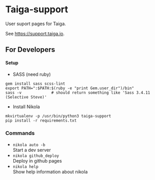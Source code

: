 # Taiga-support

User suport pages for Taiga.

See https://support.taiga.io.


## For Developers

#### Setup

- SASS (need ruby)
```
gem install sass scss-lint
export PATH=":$PATH:$(ruby -e "print Gem.user_dir")/bin"
sass -v             # should return something like 'Sass 3.4.11 (Selective Steve)'
```

- Install Nikola
```
mkvirtualenv -p /usr/bin/python3 taiga-support
pip install -r requirements.txt
```


### Commands

- ```nikola auto -b```  
  Start a dev server
- ```nikola github_deploy```  
  Deploy in github pages
- ```nikola help```  
  Show help information about nikola
